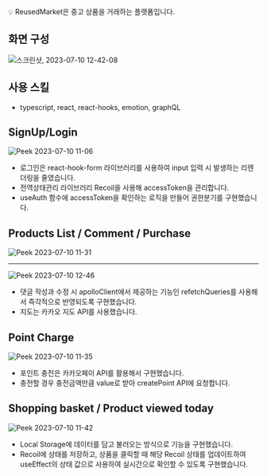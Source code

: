💡 ReusedMarket은 중고 상품을 거래하는 플랫폼입니다.

## 화면 구성

![스크린샷, 2023-07-10 12-42-08](https://github.com/mrpumpkin98/Reused_client/assets/114569429/756084a3-e6a8-493b-ad1f-99e1f8a2cc0b)


## 사용 스킬

- typescript, react, react-hooks, emotion, graphQL

## SignUp/Login

![Peek 2023-07-10 11-06](https://github.com/MadHeo/secondHandMarket/assets/114569429/e69ccc9f-bbe9-434e-b358-6e2d5b8cf53b)


- 로그인은 react-hook-form 라이브러리를 사용하여 input 입력 시 발생하는 리렌더링을 줄였습니다.
- 전역상태관리 라이브러리 Recoil을 사용해 accessToken을 관리합니다.
- useAuth 함수에 accessToken을 확인하는 로직을 만들어 권한분기를 구현했습니다.

## Products List / Comment / Purchase

![Peek 2023-07-10 11-31](https://github.com/MadHeo/secondHandMarket/assets/114569429/bb3ac8f5-7668-459b-a1a7-ad64db96b570)

<hr/>

![Peek 2023-07-10 12-46](https://github.com/MadHeo/secondHandMarket/assets/114569429/eb786a71-4a0d-40bb-afdf-d80326a2f2a7)

- 댓글 작성과 수정 시 apolloClient에서 제공하는 기능인 refetchQueries를 사용해서 즉각적으로 반영되도록 구현했습니다.
- 지도는 카카오 지도 API를 사용했습니다.

## Point Charge

![Peek 2023-07-10 11-35](https://github.com/MadHeo/secondHandMarket/assets/114569429/449e3ab7-6bcb-4095-9e79-7ae218b00fb5)


- 포인트 충전은 카카오페이 API를 활용해서 구현했습니다.
- 충전할 경우 충전금액만큼 value로 받아 createPoint API에 요청합니다.

## Shopping basket / Product viewed today

![Peek 2023-07-10 11-42](https://github.com/MadHeo/secondHandMarket/assets/114569429/f9344e8e-64fc-465c-80c1-fd04171b21d9)


- Local Storage에 데이터를 담고 불러오는 방식으로 기능을 구현했습니다.
- Recoil에 상태를 저장하고, 상품을 클릭할 때 해당 Recoil 상태를 업데이트하여 useEffect의 상태 값으로 사용하여 실시간으로 확인할 수 있도록 구현했습니다.


